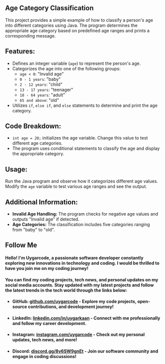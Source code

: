 ## Age Category Classification

This project provides a simple example of how to classify a person's age into different categories using Java. The program determines the appropriate age category based on predefined age ranges and prints a corresponding message.

## Features:
- Defines an integer variable (`age`) to represent the person's age.
- Categorizes the age into one of the following groups:
  - `age < 0`: "Invalid age"
  - `0 - 1 years`: "baby"
  - `2 - 12 years`: "child"
  - `13 - 17 years`: "teenager"
  - `18 - 64 years`: "adult"
  - `65 and above`: "old"
- Utilizes `if`, `else if`, and `else` statements to determine and print the age category.

## Code Breakdown:
- `int age = 20;` initializes the age variable. Change this value to test different age categories.
- The program uses conditional statements to classify the age and display the appropriate category.

## Usage:
Run the Java program and observe how it categorizes different age values. Modify the `age` variable to test various age ranges and see the output.

## Additional Information:
- **Invalid Age Handling:** The program checks for negative age values and outputs "Invalid age" if detected.
- **Age Categories:** The classification includes five categories ranging from "baby" to "old".

## Follow Me

#### Hello! I'm **Uygarcode**, a passionate software developer constantly exploring new innovations in technology and coding. I would be thrilled to have you join me on my coding journey!

#### You can find my coding projects, tech news, and personal updates on my social media accounts. Stay updated with my latest projects and follow the latest trends in the tech world through the links below: 

- #### **GitHub:** [github.com/uygarcode](https://github.com/uygarcode) - Explore my code projects, open-source contributions, and development journey!
- #### **LinkedIn:** [linkedin.com/in/uygarkaan](https://linkedin.com/in/uygarkaan) - Connect with me professionally and follow my career development.
- #### **Instagram:** [instagram.com/uygarcode](https://instagram.com/uygarcode) - Check out my personal updates, tech news, and more!
- #### **Discord:** [discord.gg/8v6SW9gnEt](https://discord.gg/8v6SW9gnEt) - Join our software community and engage in coding discussions!


